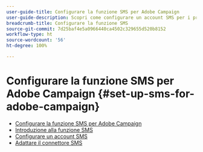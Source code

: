 ```yaml
---
user-guide-title: Configurare la funzione SMS per Adobe Campaign
user-guide-description: Scopri come configurare un account SMS per i provider SMTP, come Adobe Campaign gestisce gli SMS e come analizzare e risolvere i problemi di configurazione. 
breadcrumb-title: Configurare la funzione SMS
source-git-commit: 7d25baf4e5a0966440ca4502c329655d520b8152
workflow-type: ht
source-wordcount: '56'
ht-degree: 100%

---
```



# Configurare la funzione SMS per Adobe Campaign {#set-up-sms-for-adobe-campaign}

+ [Configurare la funzione SMS per Adobe Campaign](/help/tutorial-sms/overview.md)
+ [Introduzione alla funzione SMS](/help/tutorial-sms/introduction-to-sms.md)
+ [Configurare un account SMS](/help/tutorial-sms/set-up-account-for-standard-smpp-provider.md)
+ [Adattare il connettore SMS](/help/tutorial-sms/adapt-sms-connector-to-smpp-provider.md)
